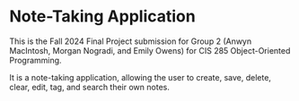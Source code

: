 # Note-Taking Application
This is the Fall 2024 Final Project submission for Group 2 (Anwyn MacIntosh, Morgan Nogradi, and Emily Owens) for CIS 285 Object-Oriented Programming.

It is a note-taking application, allowing the user to create, save, delete, clear, edit, tag, and search their own notes.
